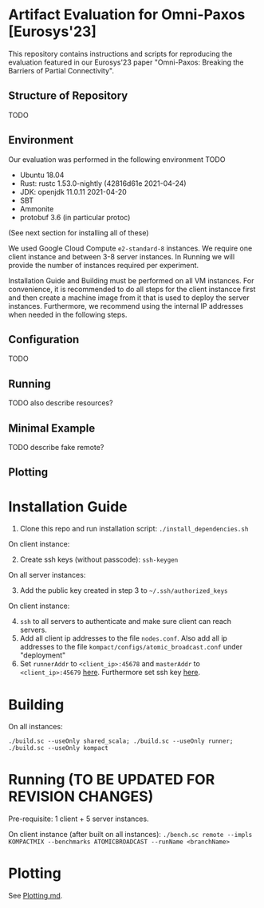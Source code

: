 # Artifact Evaluation for Omni-Paxos [Eurosys'23]
This repository contains instructions and scripts for reproducing the evaluation featured in our Eurosys'23 paper "Omni-Paxos: Breaking the Barriers of Partial Connectivity".

## Structure of Repository
TODO

## Environment
Our evaluation was performed in the following environment TODO
- Ubuntu 18.04
- Rust: rustc 1.53.0-nightly (42816d61e 2021-04-24)
- JDK: openjdk 11.0.11 2021-04-20
- SBT
- Ammonite
- protobuf 3.6 (in particular protoc)

(See next section for installing all of these)

 We used Google Cloud Compute `e2-standard-8` instances. We require one client instance and between 3-8 server instances. In Running we will provide the number of instances required per experiment.

 Installation Guide and Building must be performed on all VM instances. For convenience, it is recommended to do all steps for the client instancce first and then create a machine image from it that is used to deploy the server instances. Furthermore, we recommend using the internal IP addresses when needed in the following steps.

## Configuration
TODO

## Running
TODO also describe resources?

## Minimal Example
TODO describe fake remote?

## Plotting


# Installation Guide

1. Clone this repo and run installation script: `./install_dependencies.sh`

On client instance:

2. Create ssh keys (without passcode): `ssh-keygen` 

On all server instances:

3. Add the public key created in step 3 to `~/.ssh/authorized_keys`

On client instance:

4. `ssh` to all servers to authenticate and make sure client can reach servers.
5. Add all client ip addresses to the file `nodes.conf`. Also add all ip addresses to the file `kompact/configs/atomic_broadcast.conf` under "deployment"
6. Set `runnerAddr`  to `<client_ip>:45678` and `masterAddr` to `<client_ip>:45679` [here](https://github.com/anonsub0/kompicsbenches/blob/main/bench.sc#L18-L20). Furthermore set ssh key [here](https://github.com/anonsub0/kompicsbenches/blob/main/bench.sc#L326).

# Building
On all instances:

`./build.sc --useOnly shared_scala; ./build.sc --useOnly runner; ./build.sc --useOnly kompact`

# Running (TO BE UPDATED FOR REVISION CHANGES)
Pre-requisite: 1 client + 5 server instances.

On client instance (after built on all instances):
`./bench.sc remote --impls KOMPACTMIX --benchmarks ATOMICBROADCAST --runName <branchName>`

# Plotting
See [Plotting.md](https://github.com/anonsub0/kompicsbenches/blob/main/Plotting.md).